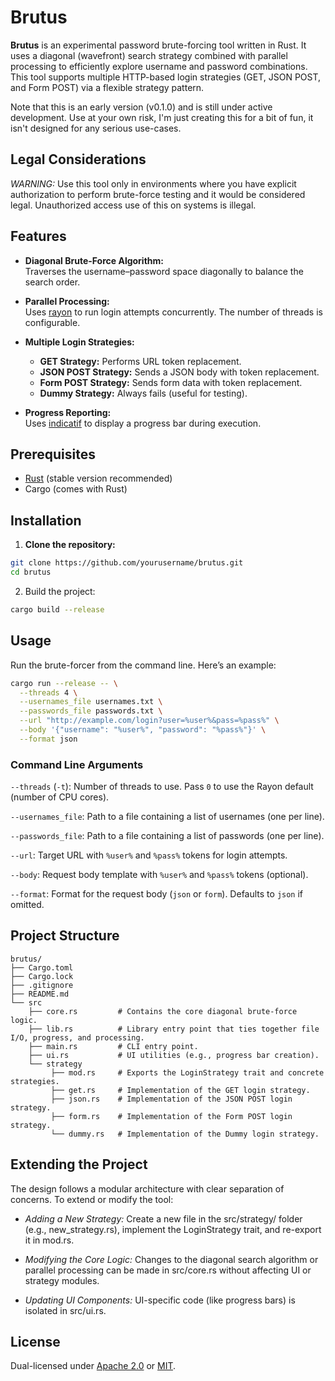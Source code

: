 # Brutus

**Brutus** is an experimental password brute-forcing tool written in Rust. It uses a diagonal (wavefront) search strategy combined with parallel processing to efficiently explore username and password combinations. This tool supports multiple HTTP-based login strategies (GET, JSON POST, and Form POST) via a flexible strategy pattern. 

Note that this is an early version (v0.1.0) and is still under active development. Use at your own risk, I'm just creating this for a bit of fun, it isn't designed for any serious use-cases.

## Legal Considerations

*WARNING:* Use this tool only in environments where you have explicit authorization to perform brute-force testing and it would be considered legal. Unauthorized access use of this on systems is illegal.

## Features

- **Diagonal Brute-Force Algorithm:**  
  Traverses the username–password space diagonally to balance the search order.

- **Parallel Processing:**  
  Uses [rayon](https://crates.io/crates/rayon) to run login attempts concurrently. The number of threads is configurable.

- **Multiple Login Strategies:**  
  - **GET Strategy:** Performs URL token replacement.
  - **JSON POST Strategy:** Sends a JSON body with token replacement.
  - **Form POST Strategy:** Sends form data with token replacement.
  - **Dummy Strategy:** Always fails (useful for testing).

- **Progress Reporting:**  
  Uses [indicatif](https://crates.io/crates/indicatif) to display a progress bar during execution.

## Prerequisites

- [Rust](https://www.rust-lang.org/tools/install) (stable version recommended)
- Cargo (comes with Rust)

## Installation

1. **Clone the repository:**

```sh
git clone https://github.com/yourusername/brutus.git
cd brutus
```

2. Build the project:
```sh
cargo build --release
```

## Usage

Run the brute-forcer from the command line. Here’s an example:

```sh
cargo run --release -- \
  --threads 4 \
  --usernames_file usernames.txt \
  --passwords_file passwords.txt \
  --url "http://example.com/login?user=%user%&pass=%pass%" \
  --body '{"username": "%user%", "password": "%pass%"}' \
  --format json
```


### Command Line Arguments

`--threads` (`-t`): Number of threads to use. Pass `0` to use the Rayon default (number of CPU cores).

`--usernames_file`: Path to a file containing a list of usernames (one per line).

`--passwords_file`: Path to a file containing a list of passwords (one per line).

`--url`: Target URL with `%user%` and `%pass%` tokens for login attempts.

`--body`: Request body template with `%user%` and `%pass%` tokens (optional).

`--format`: Format for the request body (`json` or `form`). Defaults to `json` if omitted.

## Project Structure

```
brutus/
├── Cargo.toml
├── Cargo.lock
├── .gitignore
├── README.md
└── src
    ├── core.rs         # Contains the core diagonal brute-force logic.
    ├── lib.rs          # Library entry point that ties together file I/O, progress, and processing.
    ├── main.rs         # CLI entry point.
    ├── ui.rs           # UI utilities (e.g., progress bar creation).
    └── strategy
         ├── mod.rs     # Exports the LoginStrategy trait and concrete strategies.
         ├── get.rs     # Implementation of the GET login strategy.
         ├── json.rs    # Implementation of the JSON POST login strategy.
         ├── form.rs    # Implementation of the Form POST login strategy.
         └── dummy.rs   # Implementation of the Dummy login strategy.
```

## Extending the Project

The design follows a modular architecture with clear separation of concerns. To extend or modify the tool:

- *Adding a New Strategy:*
    Create a new file in the src/strategy/ folder (e.g., new_strategy.rs), implement the LoginStrategy trait, and re-export it in mod.rs.

- *Modifying the Core Logic:*
    Changes to the diagonal search algorithm or parallel processing can be made in src/core.rs without affecting UI or strategy modules.

- *Updating UI Components:*
    UI-specific code (like progress bars) is isolated in src/ui.rs.

## License

Dual-licensed under [Apache 2.0](./LICENSE-APACHE) or [MIT](./LICENSE-MIT).